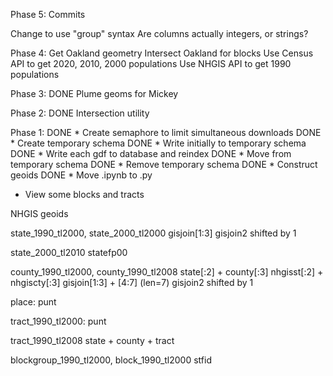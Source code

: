 Phase 5:
Commits


Change to use "group" syntax
Are columns actually integers, or strings?

Phase 4:
Get Oakland geometry
Intersect Oakland for blocks
Use Census API to get 2020, 2010, 2000 populations
Use NHGIS API to get 1990 populations





Phase 3:
DONE Plume geoms for Mickey

Phase 2:
DONE Intersection utility

Phase 1:
DONE * Create semaphore to limit simultaneous downloads
DONE * Create temporary schema
DONE * Write initially to temporary schema
DONE * Write each gdf to database and reindex
DONE * Move from temporary schema
DONE * Remove temporary schema
DONE * Construct geoids
DONE * Move .ipynb to .py
* View some blocks and tracts


















NHGIS geoids

state_1990_tl2000, state_2000_tl2000
                        gisjoin[1:3]
                        gisjoin2 shifted by 1

state_2000_tl2010
                        statefp00


county_1990_tl2000, county_1990_tl2008
                        state[:2] + county[:3]
                        nhgisst[:2] + nhgiscty[:3]
                        gisjoin[1:3] + [4:7] (len=7)
                        gisjoin2 shifted by 1

place: punt

tract_1990_tl2000: punt

tract_1990_tl2008
                        state + county + tract

blockgroup_1990_tl2000, block_1990_tl2000
                        stfid


